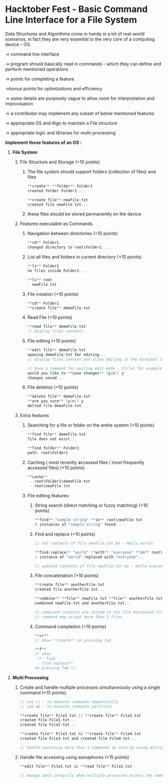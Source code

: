 # Hacktober Fest - Basic Command Line Interface for a File System

Data Structures and Algorithms come in handy in a lot of real-world scenarios, in fact they are very essential to the very core of a computing device – OS.

→ command line interface

→ program should basically read in commands - which they can define and perform mentioned operations

→ points for completing a feature

→bonus points for optimizations and efficiency

→ some details are purposely vague to allow room for interpretation and improvisation

→ a contributor may implement any subset of below mentioned features

→ appropriate DS and Algo to maintain a File structure

→ appropriate logic and libraries for multi-processing

**Implement these features of an OS :**

1. **File System**
    1. File Structure and Storage (+10 points)
        1. The file system should support folders (collection of files) and files
            
            ```objectivec
            **create** **folder** Folder1
            created folder Folder1...
            
            **create file** newFile.txt
            created file newFile.txt...
            ```
            
        2. these files should be stored permanently on the device
    2. Features executable as Commands
        1. Navigation between directories (+10 points)
            
            ```objectivec
            **cd** Folder1
            changed directory to root\Folder1...
            ```
            
        2. List all files and folders in current directory (+10 points)
            
            ```objectivec
            **ls** Folder1
            no files inside Folder1...
            
            **ls** root
            - newFile.txt
            ```
            
        3. File creation (+10 points)
            
            ```objectivec
            **cd** Folder1
            **create file** demoFile.txt
            ```
            
        4. Read File (+10 points)
            
            ```objectivec
            **read file** demoFile.txt
            // display files contents
            ```
            
        5. File editing (+10 points)
            
            ```objectivec
            **edit file** demoFile.txt
            opening demoFile.txt for editing...
            // display files content and allow editing in the terminal itself
            
            // have a command for quiting edit mode - Ctrl+C for example - when editing is complete
            would you like to **save changes** (y/n)? y
            changes saved...
            ```
            
        6. File deletion (+10 points)
            
            ```objectivec
            **delete file** demoFile.txt
            **are you sure** (y/n)? y
            delted file demoFile.txt...
            
            ```
            
        
    3. Extra features
        1. Searching for a file or folder on the entire system (+10 points)
            
            ```objectivec
            **find file** demoFile.txt
            file does not exist...
            
            **find folder** Folder1
            path: root\Folder1
            ```
            
        2. Caching ( most recently accessed files / most frequently accessed files) (+10 points)
            
            ```objectivec
            **cache**
             - root\Folder1\demoFile.txt
             - root\newFile.txt
            ```
            
        3. File editing features:
            1. String search (direct matching or fuzzy matching) (+10 points)
                
                ```objectivec
                **find** "sample string" **in** root\newFile.txt
                0 instances of "sample string" found...
                ```
                
            2. Find and replace (+10 points)
                
                ```objectivec
                // let contents of file newFile.txt be - Hello world!
                
                **find-replace** "world" **with** "everyone" **in** root\newFile.txt
                1 instance of "world" replaced with "everyone"...
                
                // updated contents of file newFile.txt be - Hello everyone!
                ```
                
            3. File concatenation (+10 points)
                
                ```objectivec
                **create file** anotherFile.txt
                created file anotherFile.txt...
                
                **combine** **file** newFile.txt **file** anotherFile.txt
                combined newFile.txt and anotherFile.txt...
                
                // combined contents are stored in the file mentioned first - here newFile.txt
                // command may accept more than 2 files
                ```
                
            4. Command completion (+10 points)
                
                ```objectivec
                **cr**
                // show **create** on pressing Tab
                
                **f**
                /* show
                 **- find
                 - find-replace**
                on pressing Tab */
                ```
                
    
2. **Multi Processing**
    1. Create and handle multiple processes simultaneously using a single command (+15 points)
        
        ```objectivec
        // use || - to execute commands sequentially
        // use && - to execute commands parallely
        
        **create file** File1.txt || **create file** File2.txt
        created file File1.txt...
        created file File2.txt...
        
        **create file** File3.txt && **create file** File4.txt
        created file File3.txt and created file File4.txt...
        
        // handle executing more than 1 commands at once by using multiple threads
        ```
        
    2. Handle file accessing using semaphores (+15 points)
        
        ```objectivec
        **edit file** File1.txt && **read file** File1.txt
        
        // manage data integrity when multiple processes access the same file
        ```